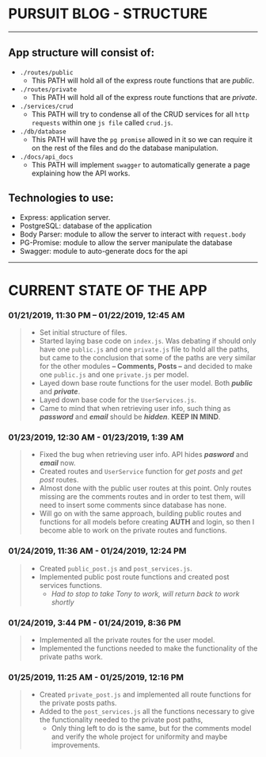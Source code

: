 # PURSUIT BLOG - STRUCTURE

___

## App structure will consist of:

* `./routes/public`
  *  This PATH will hold all of the express route functions that are _public_.
* `./routes/private`
  * This PATH will hold all of the express route functions that are _private_.
* `./services/crud`
  * This PATH will try to condense all of the CRUD services for all `http requests` within one `js file` called `crud.js`.
* `./db/database`
  * This PATH will have the `pg promise` allowed in it so we can require it on the rest of the files and do the database manipulation.
* `./docs/api_docs`
  * This PATH will implement `swagger` to automatically generate a page explaining how the API works.

## Technologies to use:

* Express: application server.
* PostgreSQL: database of the application
* Body Parser: module to allow the server to interact with `request.body`
* PG-Promise: module to allow the server manipulate the database
* Swagger: module to auto-generate docs for the api

___

# CURRENT STATE OF THE APP

### 01/21/2019, 11:30 PM – 01/22/2019, 12:45 AM 

> * Set initial structure of files.
> * Started laying base code on `index.js`. Was debating if should only have one `public.js` and one `private.js` file to hold all the paths, but came to the conclusion that some of the paths are very similar for the other modules **– Comments, Posts –** and decided to make one `public.js` and one `private.js` per model. 
> * Layed down base route functions for the user model. Both **_public_** and **_private_**.
> * Layed down base code for the `UserServices.js`.
> * Came to mind that when retrieving user info, such thing as **_password_** and **_email_** should be **_hidden_**. **KEEP IN MIND**.

### 01/23/2019, 12:30 AM - 01/23/2019, 1:39 AM

> * Fixed the bug when retrieving user info. API hides _**pasword**_ and _**email**_ now. 
> * Created routes and `UserService` function for _get posts_ and _get post_ routes. 
> * Almost done with the public user routes at this point. Only routes missing are the comments routes and in order to test them, will need to insert some comments since database has none. 
> * Will go on with the same approach, building public routes and functions for all models before creating **AUTH** and login, so then I become able to work on the private routes and functions.

### 01/24/2019, 11:36 AM - 01/24/2019, 12:24 PM

> * Created `public_post.js` and `post_services.js`.
> * Implemented public post route functions and created post services functions.
>   * _Had to stop to take Tony to work, will return back to work shortly_

### 01/24/2019, 3:44 PM - 01/24/2019, 8:36 PM

> * Implemented all the private routes for the user model. 
> * Implemented the functions needed to make the functionality of the private paths work.

### 01/25/2019, 11:25 AM - 01/25/2019, 12:16 PM

> * Created `private_post.js` and implemented all route functions for the private posts paths.
> * Added to the `post_services.js` all the functions necessary to give the functionality needed to the private post paths,
>   * Only thing left to do is the same, but for the comments model and verify the whole project for uniformity and maybe improvements.




